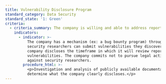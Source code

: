 ```yaml
---
title: Vulnerability Disclosure Program
standard_category: Data Security
standard_state: '1: Green'
criteria:
  - criteria_summary: The company is willing and able to address reports of vulnerabilities.
    indicators:
      - indicator: >-
          The company has a mechanism (ex: a bug bounty program) through which
          security researchers can submit vulnerabilities they discover. The
          company discloses the timeframe in which it will review reports of
          vulnerabilities. The company commits not to pursue legal action
          against security researchers.
        procedure_html: >-
          <p>Investigation and analysis of publicly available documentation to
          determine what the company clearly discloses.</p>
---
```



